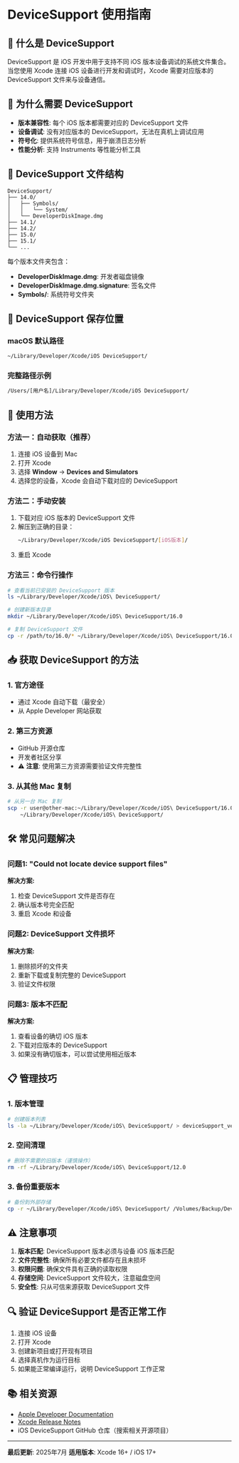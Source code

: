 # DeviceSupport 使用指南

## 📱 什么是 DeviceSupport

DeviceSupport 是 iOS 开发中用于支持不同 iOS 版本设备调试的系统文件集合。当您使用 Xcode 连接 iOS 设备进行开发和调试时，Xcode 需要对应版本的 DeviceSupport 文件来与设备通信。

## 🎯 为什么需要 DeviceSupport

- **版本兼容性**: 每个 iOS 版本都需要对应的 DeviceSupport 文件
- **设备调试**: 没有对应版本的 DeviceSupport，无法在真机上调试应用
- **符号化**: 提供系统符号信息，用于崩溃日志分析
- **性能分析**: 支持 Instruments 等性能分析工具

## 📂 DeviceSupport 文件结构

```
DeviceSupport/
├── 14.0/
│   ├── Symbols/
│   │   └── System/
│   └── DeveloperDiskImage.dmg
├── 14.1/
├── 14.2/
├── 15.0/
├── 15.1/
└── ...
```

每个版本文件夹包含：
- **DeveloperDiskImage.dmg**: 开发者磁盘镜像
- **DeveloperDiskImage.dmg.signature**: 签名文件
- **Symbols/**: 系统符号文件夹

## 💾 DeviceSupport 保存位置

### macOS 默认路径
```bash
~/Library/Developer/Xcode/iOS DeviceSupport/
```

### 完整路径示例
```bash
/Users/[用户名]/Library/Developer/Xcode/iOS DeviceSupport/
```

## 🔧 使用方法

### 方法一：自动获取（推荐）
1. 连接 iOS 设备到 Mac
2. 打开 Xcode
3. 选择 **Window** → **Devices and Simulators**
4. 选择您的设备，Xcode 会自动下载对应的 DeviceSupport

### 方法二：手动安装
1. 下载对应 iOS 版本的 DeviceSupport 文件
2. 解压到正确的目录：
   ```bash
   ~/Library/Developer/Xcode/iOS DeviceSupport/[iOS版本]/
   ```
3. 重启 Xcode

### 方法三：命令行操作
```bash
# 查看当前已安装的 DeviceSupport 版本
ls ~/Library/Developer/Xcode/iOS\ DeviceSupport/

# 创建新版本目录
mkdir ~/Library/Developer/Xcode/iOS\ DeviceSupport/16.0

# 复制 DeviceSupport 文件
cp -r /path/to/16.0/* ~/Library/Developer/Xcode/iOS\ DeviceSupport/16.0/
```

## 📥 获取 DeviceSupport 的方法

### 1. 官方途径
- 通过 Xcode 自动下载（最安全）
- 从 Apple Developer 网站获取

### 2. 第三方资源
- GitHub 开源仓库
- 开发者社区分享
- ⚠️ **注意**: 使用第三方资源需要验证文件完整性

### 3. 从其他 Mac 复制
```bash
# 从另一台 Mac 复制
scp -r user@other-mac:~/Library/Developer/Xcode/iOS\ DeviceSupport/16.0 \
    ~/Library/Developer/Xcode/iOS\ DeviceSupport/
```

## 🛠 常见问题解决

### 问题1: "Could not locate device support files"
**解决方案:**
1. 检查 DeviceSupport 文件是否存在
2. 确认版本号完全匹配
3. 重启 Xcode 和设备

### 问题2: DeviceSupport 文件损坏
**解决方案:**
1. 删除损坏的文件夹
2. 重新下载或复制完整的 DeviceSupport
3. 验证文件权限

### 问题3: 版本不匹配
**解决方案:**
1. 查看设备的确切 iOS 版本
2. 下载对应版本的 DeviceSupport
3. 如果没有确切版本，可以尝试使用相近版本

## 📋 管理技巧

### 1. 版本管理
```bash
# 创建版本列表
ls -la ~/Library/Developer/Xcode/iOS\ DeviceSupport/ > deviceSupport_versions.txt
```

### 2. 空间清理
```bash
# 删除不需要的旧版本（谨慎操作）
rm -rf ~/Library/Developer/Xcode/iOS\ DeviceSupport/12.0
```

### 3. 备份重要版本
```bash
# 备份到外部存储
cp -r ~/Library/Developer/Xcode/iOS\ DeviceSupport/ /Volumes/Backup/DeviceSupport_Backup/
```

## ⚠️ 注意事项

1. **版本匹配**: DeviceSupport 版本必须与设备 iOS 版本匹配
2. **文件完整性**: 确保所有必要文件都存在且未损坏
3. **权限问题**: 确保文件具有正确的读取权限
4. **存储空间**: DeviceSupport 文件较大，注意磁盘空间
5. **安全性**: 只从可信来源获取 DeviceSupport 文件

## 🔍 验证 DeviceSupport 是否正常工作

1. 连接 iOS 设备
2. 打开 Xcode
3. 创建新项目或打开现有项目
4. 选择真机作为运行目标
5. 如果能正常编译运行，说明 DeviceSupport 工作正常

## 📚 相关资源

- [Apple Developer Documentation](https://developer.apple.com/documentation/)
- [Xcode Release Notes](https://developer.apple.com/documentation/xcode-release-notes)
- iOS DeviceSupport GitHub 仓库（搜索相关开源项目）

---

**最后更新**: 2025年7月
**适用版本**: Xcode 16+ / iOS 17+
